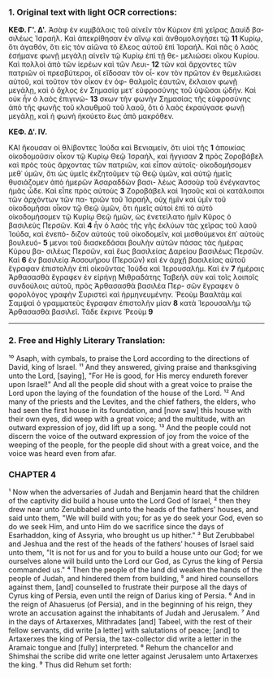 ### 1. Original text with light OCR corrections:

**ΚΕΦ. Γ'. Δ'.**
Ἀσὰφ ἐν κυμβάλοις τοῦ αἰνεῖν τὸν Κύριον ἐπὶ χεῖρας Δαυὶδ βα-
σιλέως Ἰσραήλ. Καὶ ἀπεκρίθησαν ἐν αἴνῳ καὶ ἀνθομολογήσει τῷ **11**
Κυρίῳ, ὅτι ἀγαθόν, ὅτι εἰς τὸν αἰῶνα τὸ ἔλεος αὐτοῦ ἐπὶ Ἰσραήλ.
Καὶ πᾶς ὁ λαὸς ἐσήμανε φωνῇ μεγάλῃ αἰνεῖν τῷ Κυρίῳ ἐπὶ τῇ θε-
μελιώσει οἴκου Κυρίου. Καὶ πολλοὶ ἀπὸ τῶν ἱερέων καὶ τῶν Λευι- **12**
τῶν καὶ ἄρχοντες τῶν πατριῶν οἱ πρεσβύτεροι, οἳ εἴδοσαν τὸν οἶ-
κον τὸν πρῶτον ἐν θεμελιώσει αὐτοῦ, καὶ τοῦτον τὸν οἶκον ἐν ὀφ-
θαλμοῖς ἑαυτῶν, ἔκλαιον φωνῇ μεγάλῃ, καὶ ὁ ὄχλος ἐν Σημασίᾳ
μετ᾽ εὐφροσύνης τοῦ ὑψῶσαι ᾠδήν. Καὶ οὐκ ἦν ὁ λαὸς ἐπιγινώ- **13**
σκων τὴν φωνὴν Σημασίας τῆς εὐφροσύνης ἀπὸ τῆς φωνῆς τοῦ
κλαυθμοῦ τοῦ λαοῦ, ὅτι ὁ λαὸς ἐκραύγασε φωνῇ μεγάλῃ, καὶ ἡ
φωνὴ ἠκούετο ἕως ἀπὸ μακρόθεν.

**ΚΕΦ. Δ'. IV.**

ΚΑΙ ἤκουσαν οἱ θλίβοντες Ἰούδα καὶ Βενιαμείν, ὅτι υἱοὶ τῆς **1**
ἀποικίας οἰκοδομοῦσιν οἶκον τῷ Κυρίῳ Θεῷ Ἰσραήλ, καὶ ἤγγισαν **2**
πρὸς Ζοροβάβελ καὶ πρὸς τοὺς ἄρχοντας τῶν πατριῶν, καὶ εἶπον
αὐτοῖς· οἰκοδομήσομεν μεθ᾽ ὑμῶν, ὅτι ὡς ὑμεῖς ἐκζητοῦμεν τῷ Θεῷ
ὑμῶν, καὶ αὐτῷ ἡμεῖς θυσιάζομεν ἀπὸ ἡμερῶν Ἀσαραδδὼν βασι-
λέως Ἀσσοὺρ τοῦ ἐνέγκαντος ἡμᾶς ὧδε. Καὶ εἶπε πρὸς αὐτοὺς **3**
Ζοροβάβελ καὶ Ἰησοῦς καὶ οἱ κατάλοιποι τῶν ἀρχόντων τῶν πα-
τριῶν τοῦ Ἰσραήλ, οὐχ ἡμῖν καὶ ὑμῖν τοῦ οἰκοδομῆσαι οἶκον τῷ
Θεῷ ὑμῶν, ὅτι ἡμεῖς αὐτοὶ ἐπὶ τὸ αὐτὸ οἰκοδομήσομεν τῷ Κυρίῳ
Θεῷ ἡμῶν, ὡς ἐνετείλατο ἡμῖν Κῦρος ὁ βασιλεὺς Περσῶν. Καὶ **4**
ἦν ὁ λαὸς τῆς γῆς ἐκλύων τὰς χεῖρας τοῦ λαοῦ Ἰούδα, καὶ ἐνεπό-
διζον αὐτοὺς τοῦ οἰκοδομεῖν, καὶ μισθούμενοι ἐπ᾽ αὐτοὺς βουλευό- **5**
μενοι τοῦ διασκεδάσαι βουλὴν αὐτῶν πάσας τὰς ἡμέρας Κύρου βα-
σιλέως Περσῶν, καὶ ἕως βασιλείας Δαρείου βασιλέως Περσῶν. Καὶ **6**
ἐν βασιλείᾳ Ἀσσουήρου (Περσῶν) καὶ ἐν ἀρχῇ βασιλείας αὐτοῦ
ἔγραφαν ἐπιστολὴν ἐπὶ οἰκοῦντας Ἰούδα καὶ Ἱερουσαλήμ. Καὶ ἐν **7**
ἡμέραις Ἀρθασασθὰ ἔγραφεν ἐν εἰρήνῃ Μιθραδάτης Ταβεὴλ σὺν
καὶ τοῖς λοιποῖς συνδούλοις αὐτοῦ, πρὸς Ἀρθασασθὰ βασιλέα Περ-
σῶν ἔγραφεν ὁ φορολόγος γραφὴν Συριστεὶ καὶ ἡρμηνευμένην.
Ῥεοὺμ Βααλτὰμ καὶ Σαμψαὶ ὁ γραμματεὺς ἔγραφαν ἐπιστολὴν μίαν **8**
κατὰ Ἱερουσαλὴμ τῷ Ἀρθασασθὰ βασιλεῖ.
Τάδε ἔκρινε Ῥεοὺμ **9**

---

### 2. Free and Highly Literary Translation:

¹⁰ Asaph, with cymbals, to praise the Lord according to the directions of David, king of Israel.
¹¹ And they answered, giving praise and thanksgiving unto the Lord, [saying], "For He is good, for His mercy endureth forever upon Israel!" And all the people did shout with a great voice to praise the Lord upon the laying of the foundation of the house of the Lord.
¹² And many of the priests and the Levites, and the chief fathers, the elders, who had seen the first house in its foundation, and [now saw] this house with their own eyes, did weep with a great voice; and the multitude, with an outward expression of joy, did lift up a song.
¹³ And the people could not discern the voice of the outward expression of joy from the voice of the weeping of the people, for the people did shout with a great voice, and the voice was heard even from afar.

### CHAPTER 4

¹ Now when the adversaries of Judah and Benjamin heard that the children of the captivity did build a house unto the Lord God of Israel,
² then they drew near unto Zerubbabel and unto the heads of the fathers’ houses, and said unto them, "We will build with you; for as ye do seek your God, even so do we seek Him, and unto Him do we sacrifice since the days of Esarhaddon, king of Assyria, who brought us up hither."
³ But Zerubbabel and Jeshua and the rest of the heads of the fathers’ houses of Israel said unto them, "It is not for us and for you to build a house unto our God; for we ourselves alone will build unto the Lord our God, as Cyrus the king of Persia commanded us."
⁴ Then the people of the land did weaken the hands of the people of Judah, and hindered them from building,
⁵ and hired counsellors against them, [and] counselled to frustrate their purpose all the days of Cyrus king of Persia, even until the reign of Darius king of Persia.
⁶ And in the reign of Ahasuerus (of Persia), and in the beginning of his reign, they wrote an accusation against the inhabitants of Judah and Jerusalem.
⁷ And in the days of Artaxerxes, Mithradates [and] Tabeel, with the rest of their fellow servants, did write [a letter] with salutations of peace; [and] to Artaxerxes the king of Persia, the tax-collector did write a letter in the Aramaic tongue and [fully] interpreted.
⁸ Rehum the chancellor and Shimshai the scribe did write one letter against Jerusalem unto Artaxerxes the king.
⁹ Thus did Rehum set forth: